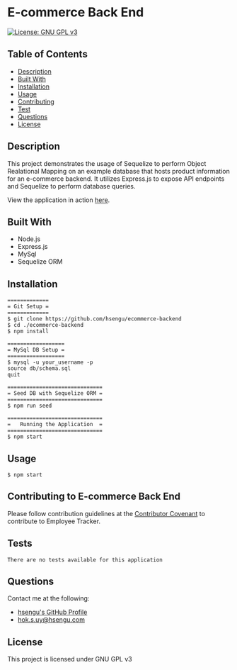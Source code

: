 # E-commerce Back End
[![License: GNU GPL v3](https://img.shields.io/badge/License-GNU%20GPL%20v3-blue.svg)](https://www.gnu.org/licenses/gpl-3.0)

## Table of Contents
* [Description](#description)
* [Built With](#built-with)
* [Installation](#installation)
* [Usage](#usage)
* [Contributing](#contributing-to-e-commerce-back-end)
* [Test](#test)
* [Questions](#questions)
* [License](#license)

## Description
This project demonstrates the usage of Sequelize to perform Object Realational Mapping on an example database that hosts product information for an e-commerce backend. It utilizes Express.js to expose API endpoints and Sequelize to perform database queries.

View the application in action [here](https://drive.google.com/file/d/1PkP2wyOwQyX-8eWOm8qFw6sSJdqJxUGp/view?usp=sharing).

## Built With
- Node.js
- Express.js
- MySql
- Sequelize ORM

## Installation
    =============
    = Git Setup =
    =============
	$ git clone https://github.com/hsengu/ecommerce-backend
	$ cd ./ecommerce-backend
	$ npm install

    ==================
    = MySql DB Setup =
    ==================
    $ mysql -u your_username -p
    source db/schema.sql
    quit
    
    ==============================
    = Seed DB with Sequelize ORM =
    ==============================
    $ npm run seed
    
    ==============================
    =   Running the Application  =
    ==============================
    $ npm start


## Usage
	$ npm start

## Contributing to E-commerce Back End
Please follow contribution guidelines at the [Contributor Covenant](https://www.contributor-covenant.org/version/2/1/code_of_conduct/) to contribute to Employee Tracker.

## Tests
    There are no tests available for this application

## Questions
Contact me at the following:
- [hsengu's GitHub Profile](https://github.com/hsengu)
- hok.s.uy@hsengu.com

## License
This project is licensed under GNU GPL v3
